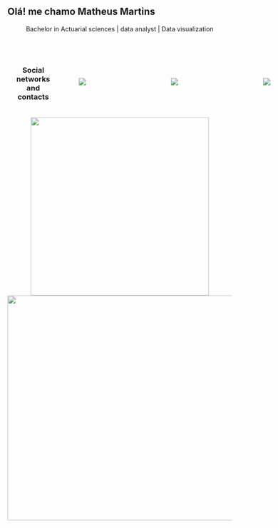 ## Olá! me chamo Matheus Martins

<!-- Subtitle -->
<div class="skills" align="center">

  Bachelor in Actuarial sciences | data analyst | Data visualization
</div>

<br>

<div class="social" style="display: flex;
    flex-direction: row;
    justify-content: space-around;
    align-items: center;
    padding: 20px;
    gap: 64px;" align="center">
<!--<a href="https://github.com/Matheusmartin04" target="_blank">
    <img src="https://img.icons8.com/ios-glyphs/30/ffffff/github.png"/>
</a> -->
    <h3> Social networks and contacts </h3>
<a href="https://www.linkedin.com/in/matheus-martins-7aa01721b/"  target="_blank">
    <img src="https://img.icons8.com/ios-filled/30/ffffff/linkedin.png">
</a>
    &nbsp&nbsp&nbsp&nbsp&nbsp&nbsp&nbsp&nbsp&nbsp&nbsp&nbsp&nbsp&nbsp&nbsp&nbsp&nbsp
<a href="https://t.me/alanelias"  target="_blank">
    <img src="https://img.icons8.com/ios-filled/30/ffffff/telegram-app.png">
</a>
    &nbsp&nbsp&nbsp&nbsp&nbsp&nbsp&nbsp&nbsp&nbsp&nbsp&nbsp&nbsp&nbsp&nbsp&nbsp&nbsp
<a href = "mailto:flatheus248@gmail.com"  target="_blank">
    <img src="https://img.icons8.com/ios-glyphs/30/ffffff/gmail.png">
</a>
  
</div>

<div align="center">
  <a href="https://github.com/matheusmartin04">
  <img width = "400em" src="https://github-readme-stats.vercel.app/api?username=Matheusmartin04&show_icons=true&theme=dracula&include_all_commits=true&count_private=false"/>
  <img width = "505em" src="https://github-readme-stats.vercel.app/api/top-langs/?username=Matheusmartin04&layout=compact&langs_count=7&theme=dracula"/>
</div>
